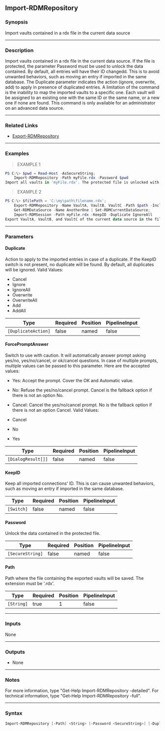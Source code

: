 Import-RDMRepository
--------------------

### Synopsis
Import vaults contained in a rdx file in the current data source

---

### Description

Import vaults contained in a rdx file in the current data source. If the file is protected, the parameter Password must be used to unlock the data contained. By default, all entries will have their ID changedd. This is to avoid unwanted behaviors, such as moving an entry if imported in the same database. The Duplicate parameter indicates the action (ignore, overwrite, add) to apply in presence of duplicated entries.
    A limitation of the command is the inability to map the imported vaults to a specific one. Each vault will be assigned to an existing one with the same ID or the same name, or a new one if none are found.
    This command is only available for an administrator on an advanced data source.

---

### Related Links
* [Export-RDMRepository](Export-RDMRepository)

---

### Examples
> EXAMPLE 1

```PowerShell
PS C:\> $pwd = Read-Host -AsSecureString;
    Import-RDMRepository -Path myFile.rdx -Password $pwd
Import all vaults in 'myFile.rdx'. The protected file is unlocked with the parameter $pwd.
```
> EXAMPLE 2

```PowerShell
PS C:\> $filePath = 'C:\my\path\filename.rdx';
    Export-RDMRepository -Name VaultA, VaultB, VaultC -Path $path -IncludeAttachments -IncludeCredentials -IncludeDocumentation;
    Get-RDMDataSource -Name AnotherOne | Set-RDMCurrentDataSource;
    Import-RDMSession -Path myFile.rdx -KeepID -Duplicate IgnoreAll
Export VaultA, VaultB, and VaultC of the current data source in the file specified by $path. Change the current data source to 'AnotherOne' and import all vaults recently exported. With the KeepID switch present, all imported entries will keep their ID. As long as the new data source does not use the same database, no unexpected behaviors will happen.
```

---

### Parameters
#### **Duplicate**
Action to apply to the imported entries in case of a duplicate. If the KeepID switch is not present, no duplicate will be found. By default, all duplicates will be ignored.
Valid Values:

* Cancel
* Ignore
* IgnoreAll
* Overwrite
* OverwriteAll
* Add
* AddAll

|Type               |Required|Position|PipelineInput|
|-------------------|--------|--------|-------------|
|`[DuplicateAction]`|false   |named   |false        |

#### **ForcePromptAnswer**
Switch to use with caution. It will automatically answer prompt asking yes/no, yes/no/cancel, or ok/cancel questions. In case of multiple prompts, multiple values can be passed to this parameter. Here are the accepted values:
* Yes: Accept the prompt. Cover the OK and Automatic value.
* No: Refuse the yes/no/cancel prompt. Cancel is the fallback option if there is not an option No.
* Cancel: Cancel the yes/no/cancel prompt. No is the fallback option if there is not an option Cancel.
Valid Values:

* Cancel
* No
* Yes

|Type              |Required|Position|PipelineInput|
|------------------|--------|--------|-------------|
|`[DialogResult[]]`|false   |named   |false        |

#### **KeepID**
Keep all imported connections' ID. This is can cause unwanted behaviors, such as moving an entry if imported in the same database.

|Type      |Required|Position|PipelineInput|
|----------|--------|--------|-------------|
|`[Switch]`|false   |named   |false        |

#### **Password**
Unlock the data contained in the protected file.

|Type            |Required|Position|PipelineInput|
|----------------|--------|--------|-------------|
|`[SecureString]`|false   |named   |false        |

#### **Path**
Path where the file containing the exported vaults will be saved. The extension must be '.rdx'.

|Type      |Required|Position|PipelineInput|
|----------|--------|--------|-------------|
|`[String]`|true    |1       |false        |

---

### Inputs
None

---

### Outputs
* None

---

### Notes
For more information, type "Get-Help Import-RDMRepository -detailed". For technical information, type "Get-Help Import-RDMRepository -full".

---

### Syntax
```PowerShell
Import-RDMRepository [-Path] <String> [-Password <SecureString>] [-Duplicate <IgnoreAll | OverwriteAll | AddAll>] [-KeepID] [-ForcePromptAnswer <Cancel | No | Yes>] [<CommonParameters>]
```
